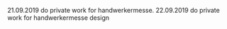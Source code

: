 21.09.2019 do private work for handwerkermesse.
22.09.2019 do private work for handwerkermesse design